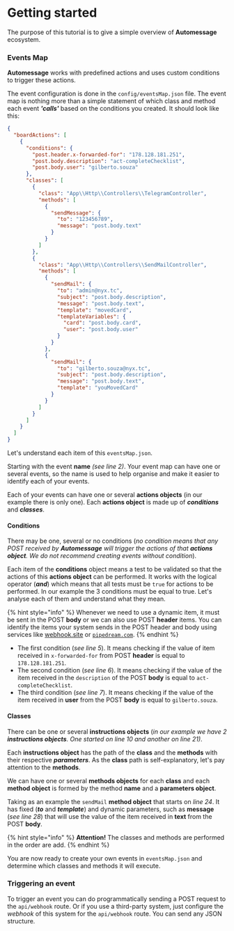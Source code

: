 # Getting started

The purpose of this tutorial is to give a simple overview of **Automessage** ecosystem.

### Events Map

**Automessage** works with predefined actions and uses custom conditions to trigger these actions.

The event configuration is done in the `config/eventsMap.json` file. The event map is nothing more than a simple statement of which class and method each event _**'calls'**_ based on the conditions you created. It should look like this:

```json
{
  "boardActions": [
    {
      "conditions": {
        "post.header.x-forwarded-for": "178.128.181.251",
        "post.body.description": "act-completeChecklist",
        "post.body.user": "gilberto.souza"
      },
      "classes": [
        {
          "class": "App\\Http\\Controllers\\TelegramController",
          "methods": [
            {
              "sendMessage": {
                "to": "123456789",
                "message": "post.body.text"
              }
            }
          ]
        },
        {
          "class": "App\\Http\\Controllers\\SendMailController",
          "methods": [
            {
              "sendMail": {
                "to": "admin@nyx.tc",
                "subject": "post.body.description",
                "message": "post.body.text",
                "template": "movedCard",
                "templateVariables": {
                  "card": "post.body.card",
                  "user": "post.body.user"
                }
              }
            },
            {
              "sendMail": {
                "to": "gilberto.souza@nyx.tc",
                "subject": "post.body.description",
                "message": "post.body.text",
                "template": "youMovedCard"
              }
            }
          ]
        }
      ]
    }
  ]
}
```

Let's understand each item of this `eventsMap.json`.

Starting with the event **name** _(see line 2)_. Your event map can have one or several events, so the name is used to help organise and make it easier to identify each of your events.

Each of your events can have one or several **actions objects** (in our example there is only one). Each **actions object** is made up of _**conditions**_ and _**classes**_.

#### Conditions

There may be one, several or no conditions (_no condition means that any POST received by **Automessage** will trigger the actions of that **actions object**. We do not recommend creating events without condition_).

Each item of the **conditions** object means a test to be validated so that the actions of this **actions object** can be performed. It works with the logical operator (_**and**_) which means that all tests must be `true` for actions to be performed. In our example the 3 conditions must be equal to true. Let's analyse each of them and understand what they mean.

{% hint style="info" %}
Whenever we need to use a dynamic item, it must be sent in the POST **body** or we can also use POST **header** items. You can identify the items your system sends in the POST header and body using services like [webhook.site](https://webhook.site) or [`pipedream.com`](https://pipedream.com).
{% endhint %}

* The first condition (_see line 5_). It means checking if the value of item received in `x-forwarded-for` from POST **header** is equal to `178.128.181.251`.
* The second condition (_see line 6_). It means checking if the value of the item received in the `description` of the POST **body** is equal to `act-completeChecklist`.
* The third condition (_see line 7_). It means checking if the value of the item received in **user** from the POST **body** is equal to `gilberto.souza`.

#### Classes

There can be one or several **instructions objects** (_in our example we have 2 **instructions objects**. One started on line 10 and another on line 21)_.

Each **instructions object** has the path of the **class** and the **methods** with their respective _**parameters**_. As the **class** path is self-explanatory, let's pay attention to the **methods**.

We can have one or several **methods objects** for each **class** and each **method object** is formed by the method **name** and a **parameters object**.

Taking as an example the `sendMail` **method object** that starts on _line 24_. It has fixed (_**to**_ and _**template**_) and dynamic parameters, such as **message** (_see line 28_) that will use the value of the item received in **text** from the POST **body**.

{% hint style="info" %}
**Attention!** The classes and methods are performed in the order are add.
{% endhint %}

You are now ready to create your own events in `eventsMap.json` and determine which classes and methods it will execute.

### Triggering an event

To trigger an event you can do programmatically sending a POST request to the `api/webhook` route. Or if you use a third-party system, just configure the _webhook_ of this system for the `api/webhook` route. You can send any JSON structure.

